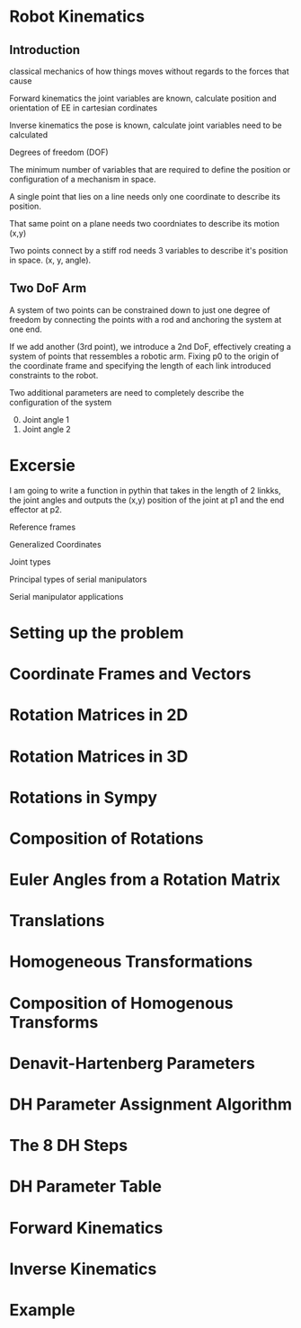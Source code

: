 # Robot Kinematics

Introduction 
---

classical mechanics of how things moves without regards to the forces that cause 

Forward kinematics the joint variables are known, calculate position and orientation of EE in cartesian cordinates

Inverse kinematics the pose is known, calculate joint variables need to be calculated

Degrees of freedom (DOF)

The minimum number of variables that are required to define the position or configuration of a mechanism in space. 

A single point that lies on a line needs only one coordinate to describe its position. 

That same point on a plane needs two coordniates to describe its motion (x,y)

Two points connect by a stiff rod needs 3 variables to describe it's position in space. (x, y, angle). 

## Two DoF Arm 

A system of two points can be constrained down to just one degree of freedom by connecting the points with a rod and anchoring the system at one end. 

If we add another (3rd point), we introduce a 2nd DoF, effectively creating a system of points that ressembles a robotic arm. 
Fixing p0 to the origin of the coordinate frame and specifying the length of each link introduced constraints to the robot.

Two additional parameters are need to completely describe the configuration of the system

0. Joint angle 1
1. Joint angle 2


# Excersie 

I am going to write a function in pythin that takes in the length of 2 linkks, the joint angles and outputs the (x,y) position of the joint at p1 and the end effector at p2. 











Reference frames 

Generalized Coordinates

Joint types

Principal types of serial manipulators

Serial manipulator applications 

# Setting up the problem

# Coordinate Frames and Vectors

# Rotation Matrices in 2D

# Rotation Matrices in 3D

# Rotations in Sympy

# Composition of Rotations

# Euler Angles from a Rotation Matrix

# Translations 

# Homogeneous Transformations

# Composition of Homogenous Transforms

# Denavit-Hartenberg Parameters

# DH Parameter Assignment Algorithm 

# The 8 DH Steps

# DH Parameter Table 

# Forward Kinematics

# Inverse Kinematics

# Example

